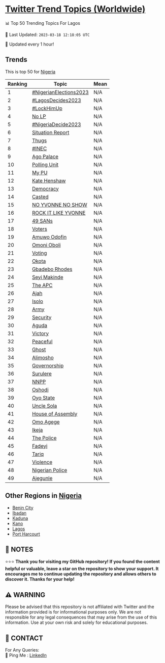 [Twitter Trend Topics (Worldwide)](https://github.com/ErcinDedeoglu/Twitter-Trend-Topics)
==========


📊 Top 50 Trending Topics For Lagos

📆 Last Updated: `2023-03-18 12:18:05 UTC`

🔧 Updated every 1 hour!


## Trends

This is top 50 for [Nigeria](</Nigeria>)

| Ranking | Topic | Mean |
| ------- | ------------ | ------------ |
| 1 | [#NigerianElections2023](http://twitter.com/search?q=%23NigerianElections2023) | N/A |
| 2 | [#LagosDecides2023](http://twitter.com/search?q=%23LagosDecides2023) | N/A |
| 3 | [#LockHimUp](http://twitter.com/search?q=%23LockHimUp) | N/A |
| 4 | [No LP](http://twitter.com/search?q=No+LP) | N/A |
| 5 | [#NigeriaDecide2023](http://twitter.com/search?q=%23NigeriaDecide2023) | N/A |
| 6 | [Situation Report](http://twitter.com/search?q=Situation+Report) | N/A |
| 7 | [Thugs](http://twitter.com/search?q=Thugs) | N/A |
| 8 | [#INEC](http://twitter.com/search?q=%23INEC) | N/A |
| 9 | [Ago Palace](http://twitter.com/search?q=Ago+Palace) | N/A |
| 10 | [Polling Unit](http://twitter.com/search?q=Polling+Unit) | N/A |
| 11 | [My PU](http://twitter.com/search?q=My+PU) | N/A |
| 12 | [Kate Henshaw](http://twitter.com/search?q=Kate+Henshaw) | N/A |
| 13 | [Democracy](http://twitter.com/search?q=Democracy) | N/A |
| 14 | [Casted](http://twitter.com/search?q=Casted) | N/A |
| 15 | [NO YVONNE NO SHOW](http://twitter.com/search?q=NO+YVONNE+NO+SHOW) | N/A |
| 16 | [ROCK IT LIKE YVONNE](http://twitter.com/search?q=ROCK+IT+LIKE+YVONNE) | N/A |
| 17 | [49 SANs](http://twitter.com/search?q=49+SANs) | N/A |
| 18 | [Voters](http://twitter.com/search?q=Voters) | N/A |
| 19 | [Amuwo Odofin](http://twitter.com/search?q=Amuwo+Odofin) | N/A |
| 20 | [Omoni Oboli](http://twitter.com/search?q=Omoni+Oboli) | N/A |
| 21 | [Voting](http://twitter.com/search?q=Voting) | N/A |
| 22 | [Okota](http://twitter.com/search?q=Okota) | N/A |
| 23 | [Gbadebo Rhodes](http://twitter.com/search?q=Gbadebo+Rhodes) | N/A |
| 24 | [Seyi Makinde](http://twitter.com/search?q=Seyi+Makinde) | N/A |
| 25 | [The APC](http://twitter.com/search?q=The+APC) | N/A |
| 26 | [Ajah](http://twitter.com/search?q=Ajah) | N/A |
| 27 | [Isolo](http://twitter.com/search?q=Isolo) | N/A |
| 28 | [Army](http://twitter.com/search?q=Army) | N/A |
| 29 | [Security](http://twitter.com/search?q=Security) | N/A |
| 30 | [Aguda](http://twitter.com/search?q=Aguda) | N/A |
| 31 | [Victory](http://twitter.com/search?q=Victory) | N/A |
| 32 | [Peaceful](http://twitter.com/search?q=Peaceful) | N/A |
| 33 | [Ghost](http://twitter.com/search?q=Ghost) | N/A |
| 34 | [Alimosho](http://twitter.com/search?q=Alimosho) | N/A |
| 35 | [Governorship](http://twitter.com/search?q=Governorship) | N/A |
| 36 | [Surulere](http://twitter.com/search?q=Surulere) | N/A |
| 37 | [NNPP](http://twitter.com/search?q=NNPP) | N/A |
| 38 | [Oshodi](http://twitter.com/search?q=Oshodi) | N/A |
| 39 | [Oyo State](http://twitter.com/search?q=Oyo+State) | N/A |
| 40 | [Uncle Sola](http://twitter.com/search?q=Uncle+Sola) | N/A |
| 41 | [House of Assembly](http://twitter.com/search?q=House+of+Assembly) | N/A |
| 42 | [Omo Agege](http://twitter.com/search?q=Omo+Agege) | N/A |
| 43 | [Ikeja](http://twitter.com/search?q=Ikeja) | N/A |
| 44 | [The Police](http://twitter.com/search?q=The+Police) | N/A |
| 45 | [Fadeyi](http://twitter.com/search?q=Fadeyi) | N/A |
| 46 | [Tariq](http://twitter.com/search?q=Tariq) | N/A |
| 47 | [Violence](http://twitter.com/search?q=Violence) | N/A |
| 48 | [Nigerian Police](http://twitter.com/search?q=Nigerian+Police) | N/A |
| 49 | [Ajegunle](http://twitter.com/search?q=Ajegunle) | N/A |



## Other Regions in [Nigeria](</Nigeria>)

* [Benin City](</Nigeria/Benin City.md>)
* [Ibadan](</Nigeria/Ibadan.md>)
* [Kaduna](</Nigeria/Kaduna.md>)
* [Kano](</Nigeria/Kano.md>)
* [Lagos](</Nigeria/Lagos.md>)
* [Port Harcourt](</Nigeria/Port Harcourt.md>)



## 📝 NOTES

⭐⭐⭐ **Thank you for visiting my GitHub repository! If you found the content helpful or valuable, leave a star on the repository to show your support. It encourages me to continue updating the repository and allows others to discover it. Thanks for your help!**


## ⚠️ WARNING

Please be advised that this repository is not affiliated with Twitter and the information provided is for informational purposes only. We are not responsible for any legal consequences that may arise from the use of this information. Use at your own risk and solely for educational purposes.


## 📨 CONTACT

 For Any Queries:  
            🏓 Ping Me : [LinkedIn](https://www.linkedin.com/in/ercindedeoglu/)
